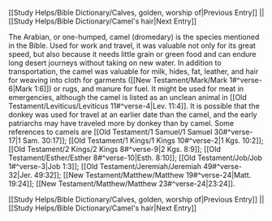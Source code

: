 [[Study Helps/Bible Dictionary/Calves, golden, worship of|Previous Entry]]  ||  [[Study Helps/Bible Dictionary/Camel's hair|Next Entry]]

 The Arabian, or one-humped, camel (dromedary) is the species mentioned in the Bible. Used for work and travel, it was valuable not only for its great speed, but also because it needs little grain or green food and can endure long desert journeys without taking on new water. In addition to transportation, the camel was valuable for milk, hides, fat, leather, and hair for weaving into cloth for garments ([[New Testament/Mark/Mark 1#^verse-6|Mark 1:6]]) or rugs, and manure for fuel. It might be used for meat in emergencies, although the camel is listed as an unclean animal in [[Old Testament/Leviticus/Leviticus 11#^verse-4|Lev. 11:4]]. It is possible that the donkey was used for travel at an earlier date than the camel, and the early patriarchs may have traveled more by donkey than by camel. Some references to camels are [[Old Testament/1 Samuel/1 Samuel 30#^verse-17|1 Sam. 30:17]]; [[Old Testament/1 Kings/1 Kings 10#^verse-2|1 Kgs. 10:2]]; [[Old Testament/2 Kings/2 Kings 8#^verse-9|2 Kgs. 8:9]]; [[Old Testament/Esther/Esther 8#^verse-10|Esth. 8:10]]; [[Old Testament/Job/Job 1#^verse-3|Job 1:3]]; [[Old Testament/Jeremiah/Jeremiah 49#^verse-32|Jer. 49:32]]; [[New Testament/Matthew/Matthew 19#^verse-24|Matt. 19:24]]; [[New Testament/Matthew/Matthew 23#^verse-24|23:24]].

[[Study Helps/Bible Dictionary/Calves, golden, worship of|Previous Entry]]  ||  [[Study Helps/Bible Dictionary/Camel's hair|Next Entry]]